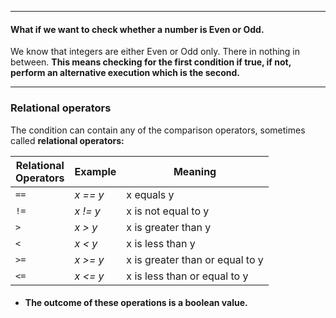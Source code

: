 
***
#### What if we want to check whether a number is Even or Odd.
We know that integers are either Even or Odd only. There in nothing in between.
**This means checking for the first condition if true, if not, perform an alternative execution which is the second.**		

***
### Relational operators
The condition can contain any of the comparison operators, sometimes called **relational operators:**       


| Relational <br/>Operators | Example  | Meaning                         |
|---------------------------|----------|---------------------------------|
| `==`                      | *x == y* | x equals y                      |
| `!=`                      | *x != y* | x is not equal to y             |
| `>`                       | *x > y*  | x is greater than y             |
| `<`                       | *x < y*  | x is less than y                |
| `>=`                      | *x >= y* | x is greater than or equal to y |
| `<=`                      | *x <= y* | x is less than or equal to y    |

* #### **The outcome of these operations is a boolean value.**
